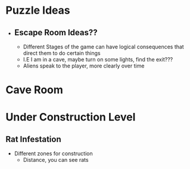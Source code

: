 # Puzzle Ideas
- ## Escape Room Ideas??
    - Different Stages of the game can have logical consequences that direct them to do certain things
    - I.E I am in a cave, maybe turn on some lights, find the exit???
    - Aliens speak to the player, more clearly over time

# Cave Room
## 

# Under Construction Level
## Rat Infestation
- Different zones for construction
    - Distance, you can see rats
    